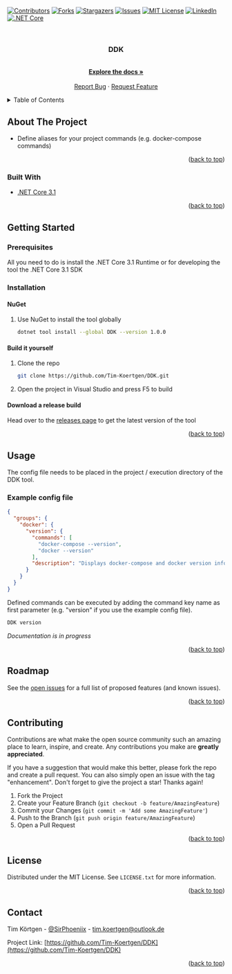 <!-- PROJECT SHIELDS -->
[![Contributors][contributors-shield]][contributors-url]
[![Forks][forks-shield]][forks-url]
[![Stargazers][stars-shield]][stars-url]
[![Issues][issues-shield]][issues-url]
[![MIT License][license-shield]][license-url]
[![LinkedIn][linkedin-shield]][linkedin-url]
[![.NET Core][net-core-shield]][net-core-url]

<!-- PROJECT LOGO -->
<br />
<div align="center">
  <!--<a href="https://github.com/Tim-Koertgen/DDK">
    <img src="images/logo.png" alt="Logo" width="80" height="80">
  </a>-->

<h3 align="center">DDK</h3>

  <p align="center">
    <br />
    <a href="https://github.com/Tim-Koertgen/DDK"><strong>Explore the docs »</strong></a>
    <br />
    <br />
    <a href="https://github.com/Tim-Koertgen/DDK/issues">Report Bug</a>
    ·
    <a href="https://github.com/Tim-Koertgen/DDK/issues">Request Feature</a>
  </p>
</div>



<!-- TABLE OF CONTENTS -->
<details>
  <summary>Table of Contents</summary>
  <ol>
    <li>
      <a href="#about-the-project">About The Project</a>
      <ul>
        <li><a href="#built-with">Built With</a></li>
      </ul>
    </li>
    <li>
      <a href="#getting-started">Getting Started</a>
      <ul>
        <li><a href="#prerequisites">Prerequisites</a></li>
        <li><a href="#installation">Installation</a></li>
      </ul>
    </li>
    <li><a href="#usage">Usage</a></li>
    <li><a href="#roadmap">Roadmap</a></li>
    <li><a href="#contributing">Contributing</a></li>
    <li><a href="#license">License</a></li>
    <li><a href="#contact">Contact</a></li>
    <li><a href="#acknowledgments">Acknowledgments</a></li>
  </ol>
</details>



<!-- ABOUT THE PROJECT -->
## About The Project

- Define aliases for your project commands (e.g. docker-compose commands)

<p align="right">(<a href="#top">back to top</a>)</p>



### Built With

* [.NET Core 3.1](https://docs.microsoft.com/de-de/dotnet/core/whats-new/dotnet-core-3-1)

<p align="right">(<a href="#top">back to top</a>)</p>



<!-- GETTING STARTED -->
## Getting Started

### Prerequisites

All you need to do is install the .NET Core 3.1 Runtime or for developing the tool the .NET Core 3.1 SDK

### Installation

#### NuGet

1. Use NuGet to install the tool globally
   ```sh
   dotnet tool install --global DDK --version 1.0.0
   ```

#### Build it yourself

1. Clone the repo
   ```sh
   git clone https://github.com/Tim-Koertgen/DDK.git
   ```
2. Open the project in Visual Studio and press F5 to build

#### Download a release build

Head over to the [releases page](https://github.com/Tim-Koertgen/DDK/releases) to get the latest version of the tool

<p align="right">(<a href="#top">back to top</a>)</p>



<!-- USAGE EXAMPLES -->
## Usage

The config file needs to be placed in the project / execution directory of the DDK tool.

### Example config file

```json
{
  "groups": {
    "docker": {
      "version": {
        "commands": [
          "docker-compose --version",
          "docker --version"
        ],
        "description": "Displays docker-compose and docker version information"
      }
    }
  }
}

```

Defined commands can be executed by adding the command key name as first parameter (e.g. "version" if you use the example config file).
```bash
DDK version
```

<!--_For more examples, please refer to the [Documentation](https://example.com)_-->
_Documentation is in progress_

<p align="right">(<a href="#top">back to top</a>)</p>



<!-- ROADMAP -->
## Roadmap

See the [open issues](https://github.com/Tim-Koertgen/DDK/issues) for a full list of proposed features (and known issues).

<p align="right">(<a href="#top">back to top</a>)</p>



<!-- CONTRIBUTING -->
## Contributing

Contributions are what make the open source community such an amazing place to learn, inspire, and create. Any contributions you make are **greatly appreciated**.

If you have a suggestion that would make this better, please fork the repo and create a pull request. You can also simply open an issue with the tag "enhancement".
Don't forget to give the project a star! Thanks again!

1. Fork the Project
2. Create your Feature Branch (`git checkout -b feature/AmazingFeature`)
3. Commit your Changes (`git commit -m 'Add some AmazingFeature'`)
4. Push to the Branch (`git push origin feature/AmazingFeature`)
5. Open a Pull Request

<p align="right">(<a href="#top">back to top</a>)</p>



<!-- LICENSE -->
## License

Distributed under the MIT License. See `LICENSE.txt` for more information.

<p align="right">(<a href="#top">back to top</a>)</p>



<!-- CONTACT -->
## Contact

Tim Körtgen - [@SirPhoeniix](https://twitter.com/SirPhoeniix) - tim.koertgen@outlook.de

Project Link: [https://github.com/Tim-Koertgen/DDK](https://github.com/Tim-Koertgen/DDK)

<p align="right">(<a href="#top">back to top</a>)</p>



<!-- ACKNOWLEDGMENTS -->
<!--## Acknowledgments

* []()
* []()
* []()

<p align="right">(<a href="#top">back to top</a>)</p>-->



<!-- MARKDOWN LINKS & IMAGES -->
<!-- https://www.markdownguide.org/basic-syntax/#reference-style-links -->
[contributors-shield]: https://img.shields.io/github/contributors/Tim-Koertgen/DDK.svg?style=for-the-badge
[contributors-url]: https://github.com/Tim-Koertgen/DDK/graphs/contributors
[forks-shield]: https://img.shields.io/github/forks/Tim-Koertgen/DDK.svg?style=for-the-badge
[forks-url]: https://github.com/Tim-Koertgen/DDK/network/members
[stars-shield]: https://img.shields.io/github/stars/Tim-Koertgen/DDK.svg?style=for-the-badge
[stars-url]: https://github.com/Tim-Koertgen/DDK/stargazers
[issues-shield]: https://img.shields.io/github/issues/Tim-Koertgen/DDK.svg?style=for-the-badge
[issues-url]: https://github.com/Tim-Koertgen/DDK/issues
[license-shield]: https://img.shields.io/github/license/Tim-Koertgen/DDK.svg?style=for-the-badge
[license-url]: https://github.com/Tim-Koertgen/DDK/blob/main/LICENSE.txt
[linkedin-shield]: https://img.shields.io/badge/-LinkedIn-black.svg?style=for-the-badge&logo=linkedin&colorB=555
[linkedin-url]: https://linkedin.com/in/tim-körtgen
[net-core-shield]: https://img.shields.io/badge/.NET%20Core-3.1-red.svg?style=for-the-badge
[net-core-url]: https://docs.microsoft.com/de-de/dotnet/core/whats-new/dotnet-core-3-1
